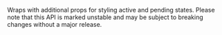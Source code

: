 Wraps <Link> with additional props for styling active and pending states. Please note that this API is marked unstable and may be subject to breaking changes without a major release. 